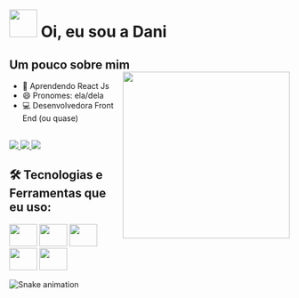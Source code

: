 
<h1>
  <img src="https://media.giphy.com/media/VgCDAzcKvsR6OM0uWg/giphy.gif" width="50">
  Oi, eu sou a Dani  
</h1>


## Um pouco sobre mim <img align="right" src="https://media.giphy.com/media/WUlplcMpOCEmTGBtBW/giphy.gif" width="300px">
  - 🌱 Aprendendo React Js  <br>
  - 😄 Pronomes: ela/dela <br>
  - 💻 Desenvolvedora Front End (ou quase)

<br>

<a href="mailto:danibezsouza@gmail.com">
<img src="https://img.shields.io/badge/Gmail-D14836?style=for-the-badge&logo=gmail&logoColor=white">
</a>
<a href="#">
<img src="https://img.shields.io/badge/Discord-7289DA?style=for-the-badge&logo=discord&logoColor=white">
</a>
<a href="#">
<img src="https://img.shields.io/badge/LinkedIn-0077B5?style=for-the-badge&logo=linkedin&logoColor=white">
</a>


## 🛠 Tecnologias e Ferramentas que eu uso: 
<div>
  <img width="50px" height="40px" src="https://cdn.jsdelivr.net/gh/devicons/devicon/icons/html5/html5-original.svg" />
  <img width="50px" height="40px" src="https://cdn.jsdelivr.net/gh/devicons/devicon/icons/css3/css3-original.svg" />
  <img width="50px" height="40px" src="https://cdn.jsdelivr.net/gh/devicons/devicon/icons/javascript/javascript-original.svg" />
  <img width="50px" height="40px" src="https://cdn.jsdelivr.net/gh/devicons/devicon/icons/sass/sass-original.svg" />
  <img width="50px" height="40px" src="https://cdn.jsdelivr.net/gh/devicons/devicon/icons/react/react-original.svg" />
</div>


![Snake animation](https://github.com/u-dani/u-dani/blob/output/github-contribution-grid-snake.svg)





